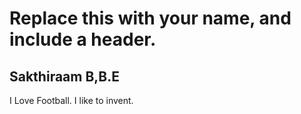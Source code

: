 # Replace this with your name, and include a header.
## Sakthiraam B,B.E
I Love Football.
I like to invent.
